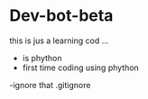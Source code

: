 # Dev-bot-beta
this is jus a learning cod ...

- is phython 
- first time coding using phython 


-ignore that .gitignore
